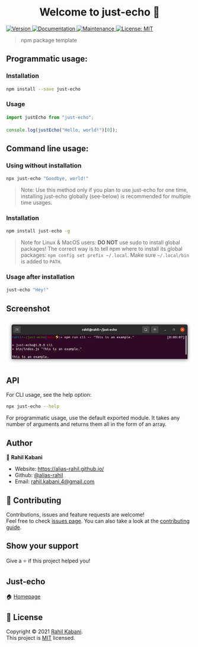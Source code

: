 <h1 align="center">Welcome to just-echo 👋</h1>

<p>
  <a href="https://www.npmjs.com/package/just-echo" target="_blank">
    <img alt="Version" src="https://img.shields.io/npm/v/just-echo.svg" />
  </a>
  <a href="https://github.com/alias-rahil/just-echo#readme" target="_blank">
    <img alt="Documentation" src="https://img.shields.io/badge/documentation-yes-brightgreen.svg" />
  </a>
  <a href="https://github.com/alias-rahil/just-echo/graphs/commit-activity" target="_blank">
    <img alt="Maintenance" src="https://img.shields.io/badge/Maintained%3F-yes-green.svg" />
  </a>
  <a href="https://github.com/alias-rahil/just-echo/blob/master/LICENSE" target="_blank">
    <img alt="License: MIT" src="https://img.shields.io/github/license/alias-rahil/just-echo" />
  </a>
</p>

> npm package template

## Programmatic usage:

### Installation

```sh
npm install --save just-echo
```

### Usage

```js
import justEcho from "just-echo";

console.log(justEcho("Hello, world!")[0]);
```

## Command line usage:

### Using without installation

```sh
npx just-echo "Goodbye, world!"
```

> Note: Use this method only if you plan to use just-echo for one time, installing just-echo globally (see-below) is recommended for multiple time usages.

### Installation

```sh
npm install just-echo -g
```

> Note for Linux & MacOS users: **DO NOT** use sudo to install global packages! The correct way is to tell npm where to install its global packages: `npm config set prefix ~/.local`. Make sure `~/.local/bin` is added to `PATH`.

### Usage after installation

```sh
just-echo "Hey!"
```

## Screenshot

<p align="center">
  <img align="center" src="https://raw.githubusercontent.com/alias-rahil/just-echo/main/screenshots/example.png" alt="example.png" />
</p>

## API

For CLI usage, see the help option:

```sh
npx just-echo --help
```

For programmatic usage, use the default exported module. It takes any number of arguments and returns them all in the form of an array.

## Author

👤 **Rahil Kabani**

* Website: https://alias-rahil.github.io/
* Github: [@alias-rahil](https://github.com/alias-rahil)
* Email: rahil.kabani.4@gmail.com

## 🤝 Contributing

Contributions, issues and feature requests are welcome!<br />Feel free to check [issues page](https://github.com/alias-rahil/just-echo/issues). You can also take a look at the [contributing guide](https://github.com/alias-rahil/just-echo/blob/master/CONTRIBUTING.md).

## Show your support

Give a ⭐️ if this project helped you!

## Just-echo

🏠 [Homepage](https://alias-rahil.github.io/just-echo)

## 📝 License

Copyright © 2021 [Rahil Kabani](https://github.com/alias-rahil).<br />
This project is [MIT](https://github.com/alias-rahil/just-echo/blob/master/LICENSE) licensed.
